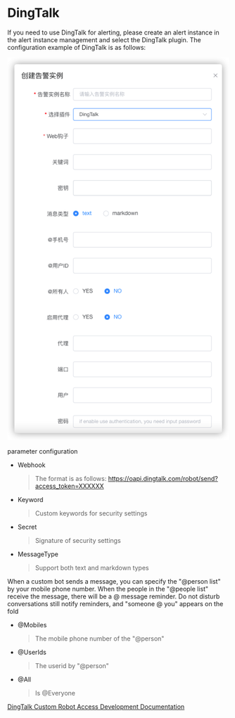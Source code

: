 # DingTalk

If you need to use DingTalk for alerting, please create an alert instance in the alert instance management and select the DingTalk plugin. The configuration example of DingTalk is as follows:

![dingtalk-plugin](/img/alert/dingtalk-plugin.png)

parameter configuration

* Webhook
  > The format is as follows: https://oapi.dingtalk.com/robot/send?access_token=XXXXXX
* Keyword
  > Custom keywords for security settings
* Secret
  > Signature of security settings
* MessageType
  > Support both text and markdown types

When a custom bot sends a message, you can specify the "@person list" by your mobile phone number. When the people in the "@people list" receive the message, there will be a @ message reminder. Do not disturb conversations still notify reminders, and "someone @ you" appears on the fold
* @Mobiles
  > The mobile phone number of the "@person"
* @UserIds
  > The userid by "@person"
* @All
  > Is @Everyone

[DingTalk Custom Robot Access Development Documentation](https://open.dingtalk.com/document/robots/custom-robot-access)
